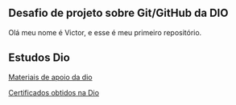 ## Desafio de projeto sobre Git/GitHub da DIO

Olá meu nome é Victor, e esse é meu primeiro repositório.

## Estudos Dio
[Materiais de apoio da dio](https://drive.google.com/drive/folders/1DY-2DPfsgONgNewXGiSGJJWjUBHuJDSD)

[Certificados obtidos na Dio](https://drive.google.com/drive/folders/1C_yYhwhk-LFvegw2wCznQ3LEWu3abKsb)
